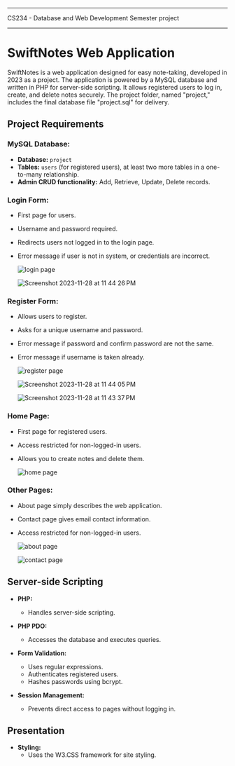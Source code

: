 ****************************************************************************************** 
CS234 - Database and Web Development
Semester project
***********************************************************************************************

# SwiftNotes Web Application

SwiftNotes is a web application designed for easy note-taking, developed in 2023 as a project. The application is powered by a MySQL database and written in PHP for server-side scripting. It allows registered users to log in, create, and delete notes securely. The project folder, named "project," includes the final database file "project.sql" for delivery.


## Project Requirements

### MySQL Database:

- **Database:** `project`
- **Tables:** `users` (for registered users), at least two more tables in a one-to-many relationship.
- **Admin CRUD functionality:** Add, Retrieve, Update, Delete records.

### Login Form:

- First page for users.
- Username and password required.
- Redirects users not logged in to the login page.
- Error message if user is not in system, or credentials are incorrect.

  ![login page](https://github.com/ggboyles/projects/assets/152362542/f56fe488-5dbe-45f7-98e6-4f41596454a3)

  ![Screenshot 2023-11-28 at 11 44 26 PM](https://github.com/ggboyles/projects/assets/152362542/f9164c3e-a4d9-498c-ab9f-c75836d6c224)

### Register Form:

- Allows users to register.
- Asks for a unique username and password.
- Error message if password and confirm password are not the same.
- Error message if username is taken already.

  ![register page](https://github.com/ggboyles/projects/assets/152362542/ba0e8913-c5fe-4357-a6d9-3aace9b8a01c)

  ![Screenshot 2023-11-28 at 11 44 05 PM](https://github.com/ggboyles/projects/assets/152362542/ad965690-0ebf-4769-89c7-bb2650506262)

  ![Screenshot 2023-11-28 at 11 43 37 PM](https://github.com/ggboyles/projects/assets/152362542/590e1c6f-5953-4cc7-a51e-193a182928f0)



### Home Page:

- First page for registered users.
- Access restricted for non-logged-in users.
- Allows you to create notes and delete them.

  ![home page](https://github.com/ggboyles/projects/assets/152362542/0a2c850a-f5ef-4df9-ba7c-be20a71ed9e1)


### Other Pages:

- About page simply describes the web application.
- Contact page gives email contact information.
- Access restricted for non-logged-in users.

  ![about page](https://github.com/ggboyles/projects/assets/152362542/6d0cb7d6-2406-45e0-8336-c5f10c314c19)

  ![contact page](https://github.com/ggboyles/projects/assets/152362542/1ad1ab21-9c29-4441-9f80-9c4fff9191d8)



## Server-side Scripting

- **PHP:**
  - Handles server-side scripting.

- **PHP PDO:**
  - Accesses the database and executes queries.

- **Form Validation:**
  - Uses regular expressions.
  - Authenticates registered users.
  - Hashes passwords using bcrypt.

- **Session Management:**
  - Prevents direct access to pages without logging in.

## Presentation

- **Styling:**
  - Uses the W3.CSS framework for site styling.
